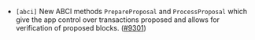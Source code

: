 - `[abci]` New ABCI methods `PrepareProposal` and
  `ProcessProposal` which give the app control over transactions
  proposed and allows for verification of proposed blocks.
  ([#9301](https://github.com/tendermint/tendermint/issues/9301))